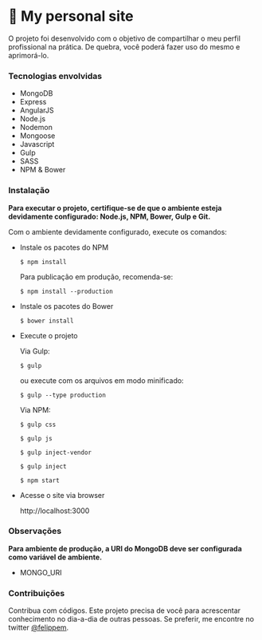 # :grimacing: My personal site

O projeto foi desenvolvido com o objetivo de compartilhar o meu perfil profissional na prática. De quebra, você poderá fazer uso do mesmo e aprimorá-lo.

### Tecnologias envolvidas

* MongoDB
* Express
* AngularJS
* Node.js
* Nodemon
* Mongoose
* Javascript
* Gulp
* SASS
* NPM & Bower

### Instalação

**Para executar o projeto, certifique-se de que o ambiente esteja devidamente configurado: Node.js, NPM, Bower, Gulp e Git.**

Com o ambiente devidamente configurado, execute os comandos:

* Instale os pacotes do NPM

  `$ npm install`

  Para publicação em produção, recomenda-se:

  `$ npm install --production`

* Instale os pacotes do Bower

  `$ bower install`

* Execute o projeto

  Via Gulp:

  `$ gulp`

  ou execute com os arquivos em modo minificado:

  `$ gulp --type production`

  Via NPM:

  `$ gulp css`

  `$ gulp js`
  
  `$ gulp inject-vendor`
  
  `$ gulp inject`
  
  `$ npm start`

* Acesse o site via browser

  http://localhost:3000

### Observações

**Para ambiente de produção, a URI do MongoDB deve ser configurada como variável de ambiente.**

* MONGO_URI

### Contribuições

Contribua com códigos. Este projeto precisa de você para acrescentar conhecimento no dia-a-dia de outras pessoas.
Se preferir, me encontre no twitter <a href="//twitter.com/felippem" target="_blank">@felippem</a>.